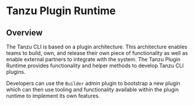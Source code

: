 # Tanzu Plugin Runtime

## Overview

The Tanzu CLI is based on a plugin architecture. This architecture enables teams to build, own, and release their own piece of functionality as well as enable external partners to integrate with the system. The Tanzu Plugin Runtime provides functionality and helper methods to develop Tanzu CLI plugins.

Developers can use the `Builder` admin plugin to bootstrap a new plugin which can then use tooling and functionality available within the plugin runtime to implement its own features.